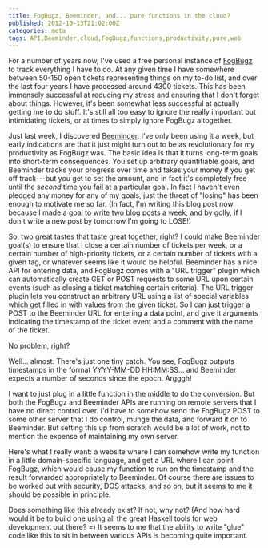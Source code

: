 ```yaml
---
title: FogBugz, Beeminder, and... pure functions in the cloud?
published: 2012-10-13T21:02:00Z
categories: meta
tags: API,Beeminder,cloud,FogBugz,functions,productivity,pure,web
---
```


For a number of years now, I've used a free personal instance of <a href="http://www.fogcreek.com/fogbugz/" title="FogBugz">FogBugz</a> to track everything I have to do.  At any given time I have somewhere between 50-150 open tickets representing things on my to-do list, and over the last four years I have processed around 4300 tickets.  This has been immensely successful at reducing my stress and ensuring that I don't forget about things.  However, it's been somewhat less successful at actually getting me to do stuff.  It's still all too easy to ignore the really important but intimidating tickets, or at times to simply ignore FogBugz altogether.

Just last week, I discovered <a href="https://www.beeminder.com/" title="Beeminder">Beeminder</a>.  I've only been using it a week, but early indications are that it just might turn out to be as revolutionary for my productivity as FogBugz was.  The basic idea is that it turns long-term goals into short-term consequences.  You set up arbitrary quantifiable goals, and Beeminder tracks your progress over time and takes your money if you get off track---but you get to set the amount, and in fact it's completely free until the <i>second</i> time you fail at a particular goal. In fact I haven't even pledged any money for any of my goals; just the threat of "losing" has been enough to motivate me so far. (In fact, I'm writing this blog post now because I made a <a href="https://www.beeminder.com/byorgey/goals/blogging">goal to write two blog posts a week</a>, and by golly, if I don't write a new post by tomorrow I'm going to LOSE!)

So, two great tastes that taste great together, right?  I could make Beeminder goal(s) to ensure that I close a certain number of tickets per week, or a certain number of high-priority tickets, or a certain number of tickets with a given tag, or whatever seems like it would be helpful.  Beeminder has a nice API for entering data, and FogBugz comes with a "URL trigger" plugin which can automatically create GET or POST requests to some URL upon certain events (such as closing a ticket matching certain criteria).  The URL trigger plugin lets you construct an arbitrary URL using a list of special variables which get filled in with values from the given ticket.  So I can just trigger a POST to the Beeminder URL for entering a data point, and give it arguments indicating the timestamp of the ticket event and a comment with the name of the ticket.  

No problem, right?

Well... almost.  There's just one tiny catch.  You see, FogBugz outputs timestamps in the format  YYYY-MM-DD HH:MM:SS... and Beeminder expects a number of seconds since the epoch.  Argggh!

I want to just plug in a little function in the middle to do the conversion.  But both the FogBugz and Beeminder APIs are running on remote servers that I have no direct control over.  I'd have to somehow send the FogBugz POST to some other server that I do control, munge the data, and forward it on to Beeminder.  But setting this up from scratch would be a lot of work, not to mention the expense of maintaining my own server.

Here's what I really want: a website where I can somehow write my function in a little domain-specific language, and get a URL where I can point FogBugz, which would cause my function to run on the timestamp and the result forwarded appropriately to Beeminder.  Of course there are issues to be worked out with security, DOS attacks, and so on, but it seems to me it should be possible in principle.

Does something like this already exist?  If not, why not?  (And how hard would it be to build one using all the great Haskell tools for web development out there? =)  It seems to me that the ability to write "glue" code like this to sit in between various APIs is becoming quite important.

